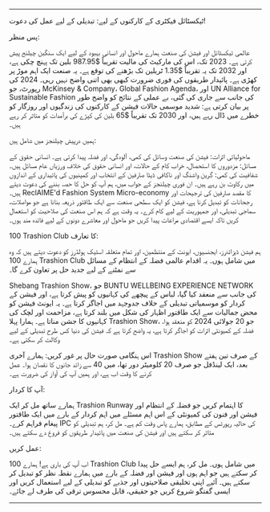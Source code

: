 ---

ٹیکسٹائل فیکٹری کے کارکنوں کے لیے: تبدیلی کے لیے عمل کی دعوت!

پس منظر:

عالمی ٹیکسٹائل اور فیشن کی صنعت ہمارے ماحول اور انسانی بہبود کے لیے ایک سنگین چیلنج پیش کرتی ہے۔ 2023 تک، اس کی مارکیٹ کی مالیت تقریباً $987.95 بلین تک پہنچ چکی ہے، اور 2032 تک یہ تقریباً $1.35 ٹریلین تک بڑھنے کی توقع ہے۔ یہ صنعت ایک اہم موڑ پر کھڑی ہے۔ پائیدار طریقوں کی فوری ضرورت کبھی بھی اتنی واضح نہیں رہی۔ 2024 کی رپورٹ، جو McKinsey & Company، Global Fashion Agenda، اور UN Alliance for Sustainable Fashion کی جانب سے جاری کی گئی، بے عملی کے نتائج کو واضح طور پر بیان کرتی ہے: شدید موسمی حالات فیشن کے کارکنوں کی زندگیوں اور روزگار کو خطرے میں ڈال رہے ہیں، اور 2030 تک تقریباً $65 بلین کی کپڑے کی برآمدات کو متاثر کر رہے ہیں۔

ہمیں درپیش چیلنجز میں شامل ہیں:

ماحولیاتی اثرات: فیشن کی صنعت وسائل کی کمی، آلودگی، اور فضلہ پیدا کرتی ہے۔
انسانی حقوق کے مسائل: مزدوروں کا استحصال، خراب کام کے حالات، اور انسانی حقوق کی خلاف ورزیاں عام مسائل ہیں۔
شفافیت کی کمی: گرین واشنگ اور ناکافی ڈیٹا صارفین کے انتخاب اور کمپنیوں کی پائیداری کے اندازوں میں رکاوٹ بن رہے ہیں۔
ان فوری چیلنجز کے جواب میں، ہم آپ کو حل کا حصہ بننے کی دعوت دیتے ہیں۔ ReclAIME'd Fashion System Micro-economy کا مقصد صارفین کی ترجیحات اور رجحانات کو تبدیل کرنا ہے، فیشن کو ایک سطحی صنعت سے ایک طاقتور ذریعہ بنانا ہے جو مواصلات، سماجی تبدیلی، اور جمہوریت کے لیے کام کرے۔ یہ وقت ہے کہ ہم اس صنعت کی صلاحیت کو استعمال کریں تاکہ ایسے اقتصادی مراعات پیدا کریں جو ماحول اور معاشرے دونوں کے لیے فائدہ مند ہوں۔

100 Trashion Club کا تعارف:

ہم فیشن ڈیزائنرز، ایجنسیوں، ایونٹ کے منتظمین، اور تمام متعلقہ اسٹیک ہولڈرز کو دعوت دیتے ہیں کہ وہ ہمارے 100 Trashion Club میں شامل ہوں۔ یہ اقدام عالمی فضلہ کے انتظام کے مسائل سے نمٹنے کے لیے جدید حل پر تعاون کرے گا۔

Shebang Trashion Show، جو BUNTU WELLBEING EXPERIENCE NETWORK کی جانب سے منعقد کیا گیا، لباس کے پیچھے کی کہانیوں کو پیش کرتا ہے، اور فیشن کے کردار کو موسمیاتی تبدیلی کے خلاف جدوجہد میں اجاگر کرتا ہے۔ یہ ایونٹ فیشن کو محض جمالیات سے ایک طاقتور اظہار کی شکل میں بلند کرتا ہے، مزاحمت اور لچک کی کہانیوں کا جشن مناتا ہے۔ ہمارا پہلا Trashion Show، جو 20 جولائی 2024 کو منعقد ہوا، فضلہ کے کمیونٹی اثرات کو اجاگر کرتا ہے، یہ واضح کرتا ہے کہ فیشن کی دنیا کس طرح تبدیلی کے لیے وکالت کر سکتی ہے۔

اس ہنگامی صورت حال پر غور کریں: ہمارے آخری Trashion Show کے صرف تین ہفتے بعد، ایک لینڈفل جو صرف 20 کلومیٹر دور تھا، میں 40 سے زائد جانوں کا نقصان ہوا۔ عمل کرنے کا وقت اب ہے، اور ہمیں آپ کی آواز کی ضرورت ہے۔

آپ کا کردار:

ہمارے ساتھ مل کر ایک Trashion Runway کا اہتمام کریں جو فضلہ کے انتظام اور فیشن اور فنون کی کمیونٹی کے اس اہم مسئلے میں اہم کردار کے بارے میں ایک طاقتور پیغام فراہم کرے۔ IPC کی حالیہ رپورٹس کے مطابق، ہمارے پاس وقت کم ہے۔ مل کر، ہم تبدیلی کو متاثر کر سکتے ہیں اور فیشن کی صنعت میں پائیدار طریقوں کو فروغ دے سکتے ہیں۔

عمل کریں:

اب آپ کی باری ہے! ہمارے 100 Trashion Club میں شامل ہوں۔ مل کر، ہم ایسے حل پیدا کر سکتے ہیں جو اہم ہوں اور فیشن اور فضلہ کے بارے میں ہمارے نقطہ نظر کو تبدیل کر سکتے ہیں۔ آئیے اپنی تخلیقی صلاحیتوں اور جذبے کو تبدیلی کے لیے استعمال کریں اور ایسی گفتگو شروع کریں جو حقیقی، قابل محسوس ترقی کی طرف لے جائے۔

---